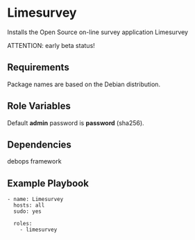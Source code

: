 Limesurvey
=========

Installs the Open Source on-line survey application Limesurvey

ATTENTION: early beta status!

Requirements
------------

Package names are based on the Debian distribution.

Role Variables
--------------

Default **admin** password is **password** (sha256). 

Dependencies
------------

debops framework

Example Playbook
----------------

```
- name: Limesurvey
  hosts: all
  sudo: yes

  roles:
    - limesurvey
```
